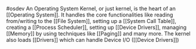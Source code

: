 #osdev 
An Operating System Kernel, or just kernel, is the heart of an [[Operating System]]. It handles the core functionalities like reading from/writing to the [[File System]], setting up a [[System Call Table]], creating a [[Process Scheduler]], setting up [[Device Drivers]], managing [[Memory]] by using techniques like [[Paging]] and many more.
The kernel also loads [[Drivers]] which can handle Device I/O ([[Device Drivers]])